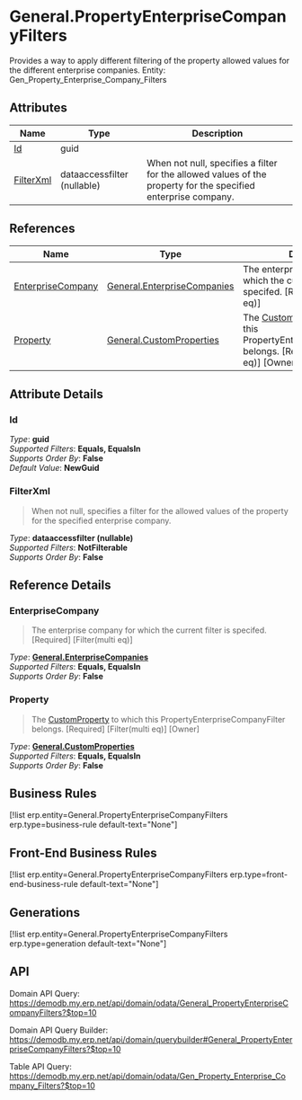 # General.PropertyEnterpriseCompanyFilters

Provides a way to apply different filtering of the property allowed values for the different enterprise companies. Entity: Gen_Property_Enterprise_Company_Filters

## Attributes

| Name | Type | Description |
| ---- | ---- | --- |
| [Id](General.PropertyEnterpriseCompanyFilters.md#Id) | guid |  
| [FilterXml](General.PropertyEnterpriseCompanyFilters.md#FilterXml) | dataaccessfilter (nullable) | When not null, specifies a filter for the allowed values of the property for the specified enterprise company. 

## References

| Name | Type | Description |
| ---- | ---- | --- |
| [EnterpriseCompany](General.PropertyEnterpriseCompanyFilters.md#EnterpriseCompany) | [General.EnterpriseCompanies](General.EnterpriseCompanies.md) | The enterprise company for which the current filter is specifed. [Required] [Filter(multi eq)] |
| [Property](General.PropertyEnterpriseCompanyFilters.md#Property) | [General.CustomProperties](General.CustomProperties.md) | The [CustomProperty](General.CustomProperties.md) to which this PropertyEnterpriseCompanyFilter belongs. [Required] [Filter(multi eq)] [Owner] |


## Attribute Details

### Id

_Type_: **guid**  
_Supported Filters_: **Equals, EqualsIn**  
_Supports Order By_: **False**  
_Default Value_: **NewGuid**  

### FilterXml

> When not null, specifies a filter for the allowed values of the property for the specified enterprise company.

_Type_: **dataaccessfilter (nullable)**  
_Supported Filters_: **NotFilterable**  
_Supports Order By_: **False**  


## Reference Details

### EnterpriseCompany

> The enterprise company for which the current filter is specifed. [Required] [Filter(multi eq)]

_Type_: **[General.EnterpriseCompanies](General.EnterpriseCompanies.md)**  
_Supported Filters_: **Equals, EqualsIn**  
_Supports Order By_: **False**  

### Property

> The [CustomProperty](General.CustomProperties.md) to which this PropertyEnterpriseCompanyFilter belongs. [Required] [Filter(multi eq)] [Owner]

_Type_: **[General.CustomProperties](General.CustomProperties.md)**  
_Supported Filters_: **Equals, EqualsIn**  
_Supports Order By_: **False**  



## Business Rules

[!list erp.entity=General.PropertyEnterpriseCompanyFilters erp.type=business-rule default-text="None"]

## Front-End Business Rules

[!list erp.entity=General.PropertyEnterpriseCompanyFilters erp.type=front-end-business-rule default-text="None"]

## Generations

[!list erp.entity=General.PropertyEnterpriseCompanyFilters erp.type=generation default-text="None"]

## API

Domain API Query:
<https://demodb.my.erp.net/api/domain/odata/General_PropertyEnterpriseCompanyFilters?$top=10>

Domain API Query Builder:
<https://demodb.my.erp.net/api/domain/querybuilder#General_PropertyEnterpriseCompanyFilters?$top=10>

Table API Query:
<https://demodb.my.erp.net/api/domain/odata/Gen_Property_Enterprise_Company_Filters?$top=10>


